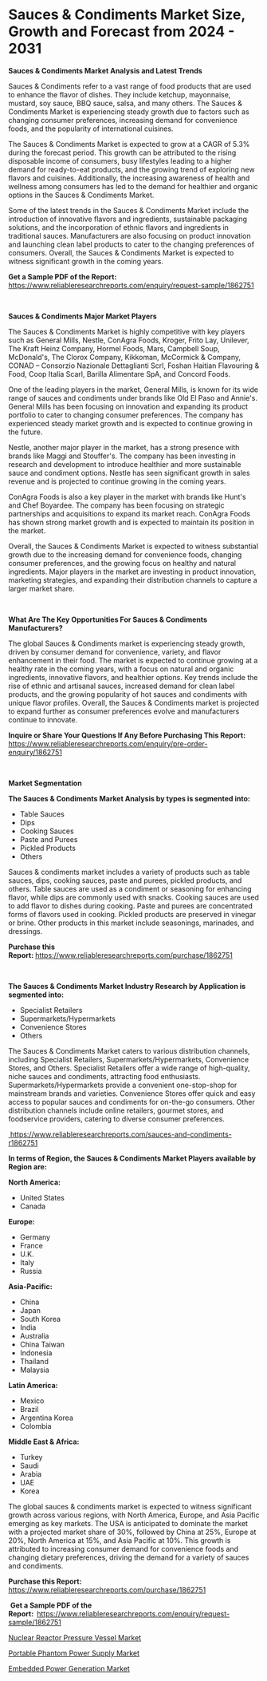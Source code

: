 <p><h1>Sauces & Condiments Market Size, Growth and Forecast from 2024 - 2031</h1></p><p><strong>Sauces & Condiments Market Analysis and Latest Trends</strong></p>
<p><p>Sauces & Condiments refer to a vast range of food products that are used to enhance the flavor of dishes. They include ketchup, mayonnaise, mustard, soy sauce, BBQ sauce, salsa, and many others. The Sauces & Condiments Market is experiencing steady growth due to factors such as changing consumer preferences, increasing demand for convenience foods, and the popularity of international cuisines.</p><p>The Sauces & Condiments Market is expected to grow at a CAGR of 5.3% during the forecast period. This growth can be attributed to the rising disposable income of consumers, busy lifestyles leading to a higher demand for ready-to-eat products, and the growing trend of exploring new flavors and cuisines. Additionally, the increasing awareness of health and wellness among consumers has led to the demand for healthier and organic options in the Sauces & Condiments Market.</p><p>Some of the latest trends in the Sauces & Condiments Market include the introduction of innovative flavors and ingredients, sustainable packaging solutions, and the incorporation of ethnic flavors and ingredients in traditional sauces. Manufacturers are also focusing on product innovation and launching clean label products to cater to the changing preferences of consumers. Overall, the Sauces & Condiments Market is expected to witness significant growth in the coming years.</p></p>
<p><strong>Get a Sample PDF of the Report:&nbsp;</strong> <a href="https://www.reliableresearchreports.com/enquiry/request-sample/1862751">https://www.reliableresearchreports.com/enquiry/request-sample/1862751</a></p>
<p>&nbsp;</p>
<p><strong>Sauces & Condiments Major Market Players</strong></p>
<p><p>The Sauces & Condiments Market is highly competitive with key players such as General Mills, Nestle, ConAgra Foods, Kroger, Frito Lay, Unilever, The Kraft Heinz Company, Hormel Foods, Mars, Campbell Soup, McDonald's, The Clorox Company, Kikkoman, McCormick & Company, CONAD – Consorzio Nazionale Dettaglianti Scrl, Foshan Haitian Flavouring & Food, Coop Italia Scarl, Barilla Alimentare SpA, and Concord Foods.</p><p>One of the leading players in the market, General Mills, is known for its wide range of sauces and condiments under brands like Old El Paso and Annie's. General Mills has been focusing on innovation and expanding its product portfolio to cater to changing consumer preferences. The company has experienced steady market growth and is expected to continue growing in the future.</p><p>Nestle, another major player in the market, has a strong presence with brands like Maggi and Stouffer's. The company has been investing in research and development to introduce healthier and more sustainable sauce and condiment options. Nestle has seen significant growth in sales revenue and is projected to continue growing in the coming years.</p><p>ConAgra Foods is also a key player in the market with brands like Hunt's and Chef Boyardee. The company has been focusing on strategic partnerships and acquisitions to expand its market reach. ConAgra Foods has shown strong market growth and is expected to maintain its position in the market.</p><p>Overall, the Sauces & Condiments Market is expected to witness substantial growth due to the increasing demand for convenience foods, changing consumer preferences, and the growing focus on healthy and natural ingredients. Major players in the market are investing in product innovation, marketing strategies, and expanding their distribution channels to capture a larger market share.</p></p>
<p>&nbsp;</p>
<p><strong>What Are The Key Opportunities For Sauces & Condiments Manufacturers?</strong></p>
<p><p>The global Sauces & Condiments market is experiencing steady growth, driven by consumer demand for convenience, variety, and flavor enhancement in their food. The market is expected to continue growing at a healthy rate in the coming years, with a focus on natural and organic ingredients, innovative flavors, and healthier options. Key trends include the rise of ethnic and artisanal sauces, increased demand for clean label products, and the growing popularity of hot sauces and condiments with unique flavor profiles. Overall, the Sauces & Condiments market is projected to expand further as consumer preferences evolve and manufacturers continue to innovate.</p></p>
<p><strong>Inquire or Share Your Questions If Any Before Purchasing This Report:</strong> <a href="https://www.reliableresearchreports.com/enquiry/pre-order-enquiry/1862751">https://www.reliableresearchreports.com/enquiry/pre-order-enquiry/1862751</a></p>
<p>&nbsp;</p>
<p><strong>Market Segmentation</strong></p>
<p><strong>The Sauces & Condiments Market Analysis by types is segmented into:</strong></p>
<p><ul><li>Table Sauces</li><li>Dips</li><li>Cooking Sauces</li><li>Paste and Purees</li><li>Pickled Products</li><li>Others</li></ul></p>
<p><p>Sauces & condiments market includes a variety of products such as table sauces, dips, cooking sauces, paste and purees, pickled products, and others. Table sauces are used as a condiment or seasoning for enhancing flavor, while dips are commonly used with snacks. Cooking sauces are used to add flavor to dishes during cooking. Paste and purees are concentrated forms of flavors used in cooking. Pickled products are preserved in vinegar or brine. Other products in this market include seasonings, marinades, and dressings.</p></p>
<p><strong>Purchase this Report:&nbsp;</strong><a href="https://www.reliableresearchreports.com/purchase/1862751">https://www.reliableresearchreports.com/purchase/1862751</a></p>
<p>&nbsp;</p>
<p><strong>The Sauces & Condiments Market Industry Research by Application is segmented into:</strong></p>
<p><ul><li>Specialist Retailers</li><li>Supermarkets/Hypermarkets</li><li>Convenience Stores</li><li>Others</li></ul></p>
<p><p>The Sauces & Condiments Market caters to various distribution channels, including Specialist Retailers, Supermarkets/Hypermarkets, Convenience Stores, and Others. Specialist Retailers offer a wide range of high-quality, niche sauces and condiments, attracting food enthusiasts. Supermarkets/Hypermarkets provide a convenient one-stop-shop for mainstream brands and varieties. Convenience Stores offer quick and easy access to popular sauces and condiments for on-the-go consumers. Other distribution channels include online retailers, gourmet stores, and foodservice providers, catering to diverse consumer preferences.</p></p>
<p><a href="https://www.reliableresearchreports.com/sauces-and-condiments-r1862751">&nbsp;https://www.reliableresearchreports.com/sauces-and-condiments-r1862751</a></p>
<p><strong>In terms of Region, the Sauces & Condiments Market Players available by Region are:</strong></p>
<p>
    <p> <strong> North America: </strong>
        <ul>
            <li>United States</li>
            <li>Canada</li>
        </ul>
        </p> 
    <p> <strong> Europe: </strong>
        <ul>
            <li>Germany</li>
            <li>France</li>
            <li>U.K.</li>
            <li>Italy</li>
            <li>Russia</li>
        </ul>
        </p> 
    <p> <strong> Asia-Pacific: </strong>
        <ul>
            <li>China</li>
            <li>Japan</li>
            <li>South Korea</li>
            <li>India</li>
            <li>Australia</li>
            <li>China Taiwan</li>
            <li>Indonesia</li>
            <li>Thailand</li>
            <li>Malaysia</li>
        </ul>
        </p> 
    <p> <strong> Latin America: </strong>
        <ul>
            <li>Mexico</li>
            <li>Brazil</li>
            <li>Argentina Korea</li>
            <li>Colombia</li>
        </ul>
        </p> 
    <p> <strong> Middle East & Africa: </strong>
        <ul>
            <li>Turkey</li>
            <li>Saudi</li>
            <li>Arabia</li>
            <li>UAE</li>
            <li>Korea</li>
        </ul>
    </p>
    </p>
<p><p>The global sauces & condiments market is expected to witness significant growth across various regions, with North America, Europe, and Asia Pacific emerging as key markets. The USA is anticipated to dominate the market with a projected market share of 30%, followed by China at 25%, Europe at 20%, North America at 15%, and Asia Pacific at 10%. This growth is attributed to increasing consumer demand for convenience foods and changing dietary preferences, driving the demand for a variety of sauces and condiments.</p></p>
<p><strong>Purchase this Report: </strong><a href="https://www.reliableresearchreports.com/purchase/1862751">https://www.reliableresearchreports.com/purchase/1862751</a></p>
<p>&nbsp;<strong>Get a Sample PDF of the Report:&nbsp;&nbsp;</strong><a href="https://www.reliableresearchreports.com/enquiry/request-sample/1862751">https://www.reliableresearchreports.com/enquiry/request-sample/1862751</a></p>
<p><strong></strong></p>
<p><p><a href="https://medium.com/@yeie266/nuclear-reactor-pressure-vessel-market-analysis-report-global-insights-by-region-type-2ed1f0fbca5a">Nuclear Reactor Pressure Vessel Market</a></p><p><a href="https://medium.com/@philipwolf32/analyzing-portable-phantom-power-supply-market-dynamics-and-growth-drivers-and-forecasted-for-fccf35a26ae4">Portable Phantom Power Supply Market</a></p><p><a href="https://medium.com/@bartlakin73/global-embedded-power-generation-market-size-share-analysis-by-product-type-by-application-by-d7b4b7e17e6b">Embedded Power Generation Market</a></p></p>